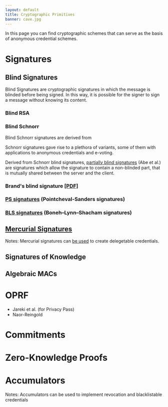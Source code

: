 ```yaml
---
layout: default
title: Cryptographic Primitives
banner: cave.jpg
---
```

In this page you can find cryptographic schemes that can serve as the basis of anonymous credential schemes.

# Signatures

## Blind Signatures

Blind Signatures are cryptographic signatures in which the message is blinded before being signed.
In this way, it is possible for the signer to sign a message without knowing its content.

### Blind RSA

### Blind Schnorr

Blind Schnorr signatures are derived from

Schnorr signatures gave rise to a plethora of variants, some of them with applications to anonymous credentials and e-voting.

Derived from Schnorr blind signatures, [partially blind signatures](https://www.iacr.org/archive/crypto2000/18800272/18800272.pdf) (Abe et al.) are signatures
 which allow the signature to contain a non-blinded part, that is mutually shared between the server and the client.

### Brand's blind signature [\[PDF\]](http://courses.csail.mit.edu/6.857/2009/handouts/untraceable.pdf)

### [PS signatures] (Pointcheval-Sanders signatures)

[PS signatures]: https://eprint.iacr.org/2015/525.pdf

### [BLS signatures] (Boneh–Lynn–Shacham signatures)

[BLS signatures]: https://www.iacr.org/archive/asiacrypt2001/22480516.pdf


## [Mercurial Signatures]

Notes: Mercurial signatures can [be used](https://eprint.iacr.org/2018/923.pdf) to create delegetable credentials.

[Mercurial Signatures]: https://eprint.iacr.org/2020/979

## Signatures of Knowledge

## Algebraic MACs

# OPRF

- Jareki et al. (for Privacy Pass)
- Naor-Reingold

# Commitments
# Zero-Knowledge Proofs



# Accumulators

Notes: Accumulators can be used to implement revocation and blacklistable credentials

